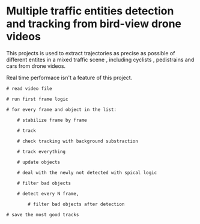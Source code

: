 
# Multiple traffic entities detection and tracking from bird-view drone videos


This projects is used to extract trajectories as precise as possible of different entites in a mixed traffic scene , including cyclists , pedistrains and cars from drone videos.

Real time performace isn't a feature of this project.



    # read video file

    # run first frame logic

    # for every frame and object in the list:

        # stabilize frame by frame

        # track

        # check tracking with background substraction

        # track everything

        # update objects

        # deal with the newly not detected with spical logic

        # filter bad objects

        # detect every N frame, 

            # filter bad objects after detection

    # save the most good tracks





